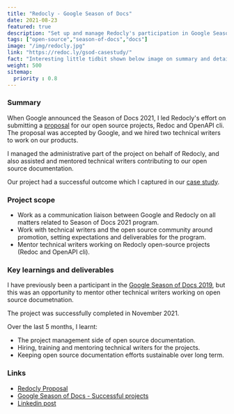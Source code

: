 ```yaml
---
title: "Redocly - Google Season of Docs"
date: 2021-08-23
featured: true
description: "Set up and manage Redocly's participation in Google Season of Docs 2021, and mentor technical writers working on our open source products."
tags: ["open-source","season-of-docs","docs"]
image: "/img/redocly.jpg"
link: "https://redoc.ly/gsod-casestudy/"
fact: "Interesting little tidbit shown below image on summary and detail page"
weight: 500
sitemap:
  priority : 0.8
---
```


### Summary

When Google announced the Season of Docs 2021, I led Redocly's effort on submitting a [proposal](https://redoc.ly/gsod/) for our open source projects, Redoc and OpenAPI cli. The proposal was accepted by Google, and we hired two technical writers to work on our products.

I managed the administrative part of the project on behalf of Redocly, and also assisted and mentored technical writers contributing to our open source documentation.

Our project had a successful outcome which I captured in our [case study](https://redoc.ly/gsod-casestudy/).

### Project scope

- Work as a communication liaison between Google and Redocly on all matters related to Season of Docs 2021 program.
- Work with technical writers and the open source community around promotion, setting expectations and deliverables for the program.
- Mentor technical writers working on Redocly open-source projects (Redoc and OpenAPI cli).

### Key learnings and deliverables

I have previously been a participant in the [Google Season of Docs 2019](geonetwork.md), but this was an opportunity to mentor other technical writers working on open source documetnation.

The project was successfully completed in November 2021.

Over the last 5 months, I learnt:

- The project management side of open source documentation.
- Hiring, training and mentoring technical writers for the projects.
- Keeping open source documentation efforts sustainable over long term.

### Links

- [Redocly Proposal](https://redoc.ly/gsod/)
- [Google Season of Docs - Successful projects](https://developers.google.com/season-of-docs/docs/participants)
- [Linkedin post](https://www.linkedin.com/feed/update/urn:li:activity:6877427151482830848/)